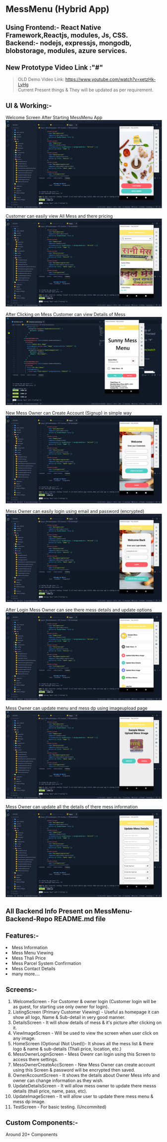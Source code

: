 # MessMenu (Hybrid App)

## Using Frontend:- React Native Framework,Reactjs, modules, Js, CSS. <br />Backend:- nodejs, expressjs, mongodb, blobstorage, modules, azure services.

## New Prototype Video Link :"#"

> OLD Demo Video Link: https://www.youtube.com/watch?v=xetzHk-LvHg <br />
> Current Present things & They will be updated as per requirement.

## UI & Working:-

Welcome Screen After Starting MessMenu App
![ScreenShot](./README_images_frontend/messmenuapkwelcome.png)
<br />

Customer can easily view All Mess and there pricing
![ScreenShot](./README_images_frontend/azlistingscreen.png)
<br />

After Clicking on Mess Customer can view Details of Mess
![ScreenShot](./README_images_frontend/custdetailsinfo.png)
<br />

New Mess Owner can Create Account (Signup) in simple way
![ScreenShot](./README_images_frontend/azsignupscreen.png)
<br />

Mess Owner can easily login using email and password (encrypted)
![ScreenShot](./README_images_frontend/loginassample.png)
<br />

After Login Mess Owner can see there mess details and update options
![ScreenShot](./README_images_frontend/detailsscreen.png)
<br />

Mess Owner can update menu and mess dp using imageupload page
![ScreenShot](./README_images_frontend/imageuploadfd.png)
<br />

Mess Owner can update all the details of there mess information
![ScreenShot](./README_images_frontend/updatedetailsscreen.png)

## All Backend Info Present on MessMenu-Backend-Repo README.md file

## Features:-

<li > Mess Information
<li > Mess Menu Viewing
<li > Mess Thali Price
<li > Mess Parcel System Confirmation
<li > Mess Contact Details
<li > many more....

## Screens:-

1. WelcomeScreen - For Customer & owner login (Customer login will be as guest, for starting use only owner for login).
2. ListingScreen (Primary Customer Viewing) - Useful as homepage it can show all logo, Name & Sub-detail in very good manner.
3. DetailsScreen - It will show details of mess & it's picture after clicking on it.
4. ViewImageScreen - Will be used to view the screen when user click on any image.
5. HomeScreen (Optional (Not Used))- It shows all the mess list & there logo & name & sub-details (Thali price, location, etc.)
6. MessOwnerLoginScreen - Mess Owenr can login using this Screen to access there settings.
7. MessOwnerCreateAccScreen - New Mess Owner can create account using this Screen & password will be encrypted then saved.
8. OwnerAccountScreen - It shows the details about Owner Mess info and owner can change information as they wish.
9. UpdateDetailsScreen - It will allow mess owner to update there messs details (thali price, name, pass, etc).
10. UpdateImageScreen - It will allow user to update there mess menu & mess dp image.
11. TestScreen - For basic testing. (Uncommited)

## Custom Components:-

Around 20+ Components

